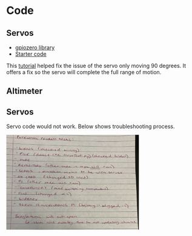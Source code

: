 # Code


## Servos
* [gpiozero library](https://gpiozero.readthedocs.io/en/stable/installing.html)
* [Starter code](https://gpiozero.readthedocs.io/en/stable/api_output.html)

This [tutorial](https://www.raspberrypi-spy.co.uk/2018/02/basic-servo-use-with-the-raspberry-pi/) helped fix the issue of the servo only moving 90 degrees. It offers a fix so the servo will complete the full range of motion. 

## Altimeter

## Servos

Servo code would not work. Below shows troubleshooting process. 

<img src="https://github.com/hnovak94/Pi_intheSky/blob/main/media/IMG-8529.jpg" height="250">
